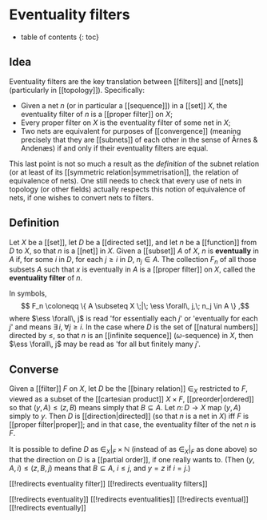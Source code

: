 
# Eventuality filters
* table of contents
{: toc}

## Idea

Eventuality filters are the key translation between [[filters]] and [[nets]] (particularly in [[topology]]).  Specifically:
*  Given a net $n$ (or in particular a [[sequence]]) in a [[set]] $X$, the eventuality filter of $n$ is a [[proper filter]] on $X$;
*  Every proper filter on $X$ is the eventuality filter of some net in $X$;
*  Two nets are equivalent for purposes of [[convergence]] (meaning precisely that they are [[subnets]] of each other in the sense of &#197;rnes & Anden&#230;s) if and only if their eventuality filters are equal.

This last point is not so much a result as the *definition* of the subnet relation (or at least of its [[symmetric relation|symmetrisation]], the relation of equivalence of nets).  One still needs to check that every use of nets in topology (or other fields) actually respects this notion of equivalence of nets, if one wishes to convert nets to filters.


## Definition

Let $X$ be a [[set]], let $D$ be a [[directed set]], and let $n$ be a [[function]] from $D$ to $X$, so that $n$ is a [[net]] in $X$.  Given a [[subset]] $A$ of $X$, $n$ is __eventually__ in $A$ if, for some $i$ in $D$, for each $j \geq i$ in $D$, $n_j \in A$.  The collection $F_n$ of all those subsets $A$ such that $x$ is eventually in $A$ is a [[proper filter]] on $X$, called the __eventuality filter__ of $n$.

In symbols,
$$ F_n \coloneqq \{ A \subseteq X \;|\; \ess \forall\, j,\; n_j \in A \} ,$$
where $\ess \forall\, j$ is read 'for essentially each $j$' or 'eventually for each $j$' and means $\exists\, i,\; \forall j \geq i$.  In the case where $D$ is the set of [[natural numbers]] directed by $\leq$, so that $n$ is an [[infinite sequence]] ($\omega$-sequence) in $X$, then $\ess \forall\, j$ may be read as 'for all but finitely many $j$'.


## Converse

Given a [[filter]] $F$ on $X$, let $D$ be the [[binary relation]] $\in_X$ restricted to $F$, viewed as a subset of the [[cartesian product]] $X \times F$, [[preorder|ordered]] so that $(y, A) \leq (z, B)$ means simply that $B \subseteq A$.  Let $n\colon D \to X$ map $(y, A)$ simply to $y$.  Then $D$ is [[direction|directed]] (so that $n$ is a net in $X$) iff $F$ is [[proper filter|proper]]; and in that case, the eventuality filter of the net $n$ is $F$.

It is possible to define $D$ as ${{\in_X}|_F} \times \mathbb{N}$ (instead of as ${\in_X}|_F$ as done above) so that the direction on $D$ is a [[partial order]], if one really wants to.  (Then $(y, A, i) \leq (z, B, j)$ means that $B \subseteq A$, $i \leq j$, and $y = z$ if $i = j$.)


[[!redirects eventuality filter]]
[[!redirects eventuality filters]]

[[!redirects eventuality]]
[[!redirects eventualities]]
[[!redirects eventual]]
[[!redirects eventually]]
